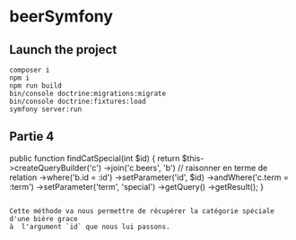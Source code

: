 # beerSymfony

## Launch the project
```
composer i  
npm i  
npm run build  
bin/console doctrine:migrations:migrate  
bin/console doctrine:fixtures:load  
symfony server:run  
```

## Partie 4  

public function findCatSpecial(int $id)
{
    return $this->createQueryBuilder('c')
        ->join('c.beers', 'b') // raisonner en terme de relation
        ->where('b.id = :id')
        ->setParameter('id', $id)
        ->andWhere('c.term = :term')
        ->setParameter('term', 'special')
        ->getQuery()
        ->getResult();
}
```

Cette méthode va nous permettre de récupérer la catégorie spéciale d'une bière grace
à  l'argument `id` que nous lui passons.